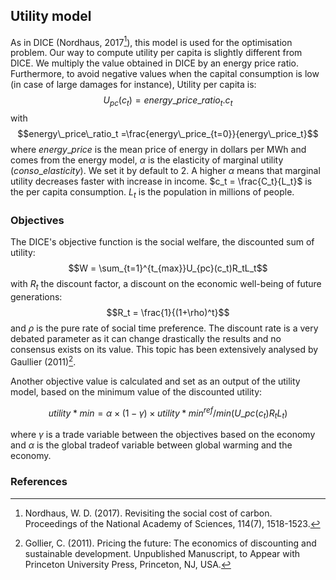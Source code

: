 ## Utility model

As in DICE (Nordhaus, 2017[^1]), this model is used for the optimisation problem. Our way to compute utility per capita is slightly different from DICE. We multiply the value obtained in DICE by an energy price ratio.
Furthermore, to avoid negative values when the capital consumption is low (in case of large damages for instance), Utility per capita is:
$$U_{pc}(c_t) = energy\_price\_ratio_t.c_t$$
with
$$energy\_price\_ratio_t =\frac{energy\_price_{t=0}}{energy\_price_t}$$
where $energy\_price$ is the mean price of energy in dollars per MWh and comes from the energy model, $\alpha$ is the elasticity of marginal utility ($conso\_elasticity$). We set it by default to 2. A higher $\alpha$ means that marginal utility decreases faster with increase in income. $c_t = \frac{C_t}{L_t}$ is the per capita consumption. $L_t$ is the population in millions of people.

### Objectives

The DICE's objective function is the social welfare, the discounted sum of utility:
$$W = \sum_{t=1}^{t_{max}}U_{pc}(c_t)R_tL_t$$
with $R_t$ the discount factor, a discount on the economic well-being of future generations:
$$R_t = \frac{1}{(1+\rho)^t}$$
and $\rho$ is the pure rate of social time preference.
The discount rate is a very debated parameter as it can change drastically the results and no consensus exists on its value. This topic has been extensively analysed by Gaullier (2011)[^2].

Another objective value is calculated and set as an output of the utility model, based on the minimum value of the discounted utility:

$$ utility*{min} = \alpha \times (1 - \gamma) \times utility*{min}^{ref} / min(U\_{pc}(c_t)R_tL_t)$$

where $\gamma$ is a trade variable between the objectives based on the economy and $\alpha$ is the global tradeof variable between global warming and the economy.

### References

[^1]: Nordhaus, W. D. (2017). Revisiting the social cost of carbon. Proceedings of the National Academy of Sciences, 114(7), 1518-1523.

[^2]: Gollier, C. (2011). Pricing the future: The economics of discounting and sustainable development. Unpublished Manuscript, to Appear with Princeton University Press, Princeton, NJ, USA.
